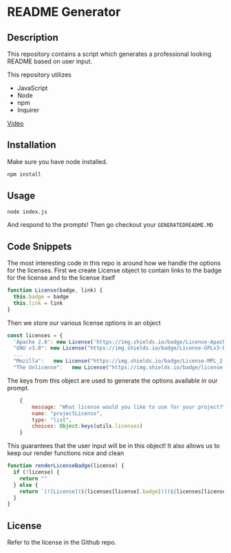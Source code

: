 # README Generator
## Description
This repository contains a script which generates a professional looking README based on user input.

This repository utilizes
* JavaScript
* Node
* npm
* Inquirer

[Video](https://drive.google.com/file/d/1IkTtB1dD3KIncF4bfXRS2Wtg6q1l8Nce/view)

## Installation 

Make sure you have node installed.
```sh
npm install
```

## Usage 

```sh
node index.js
```
And respond to the prompts! Then go checkout your `GENERATEDREADME.MD`

## Code Snippets
The most interesting code in this repo is around how we handle the options for the licenses. First we create License object to contain links to the badge for the license and to the license itself
```Javascript
function License(badge, link) {
  this.badge = badge
  this.link = link
}
```

Then we store our various license options in an object
```Javascript
const licenses = {
  'Apache 2.0': new License('https://img.shields.io/badge/License-Apache_2.0-blue.svg', 'https://opensource.org/licenses/Apache-2.0'),
  "GNU v3.0": new License("https://img.shields.io/badge/License-GPLv3-blue.svg", "https://www.gnu.org/licenses/gpl-3.0"),
  ...
  "Mozilla":   new License("https://img.shields.io/badge/License-MPL_2.0-brightgreen.svg", "https://opensource.org/licenses/MPL-2.0"),
  "The Unlicense":   new License("https://img.shields.io/badge/license-Unlicense-blue.svg", "http://unlicense.org/")}

```

The keys from this object are used to generate the options available in our prompt.
```Javascript
    {
        message: "What license would you like to use for your project?",
        name: "projectLicense",
        type: "list",
        choices: Object.keys(utils.licenses)
    }
```
This guarantees that the user input will be in this object! It also allows us to keep our render functions nice and clean
```Javascript
function renderLicenseBadge(license) {
  if (!license) {
    return ""
  } else {
    return `[![License](${licenses[license].badge})](${licenses[license].link})`
  }
}
```


## License

Refer to the license in the Github repo.
